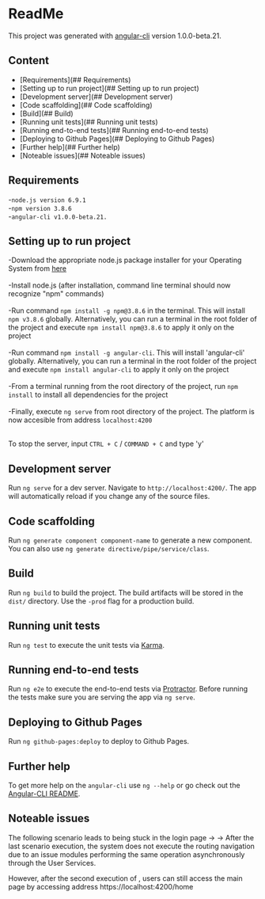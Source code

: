 # ReadMe

This project was generated with [angular-cli](https://github.com/angular/angular-cli) version 1.0.0-beta.21.
## Content
- [Requirements](## Requirements)
- [Setting up to run project](## Setting up to run project)
- [Development server](## Development server)
- [Code scaffolding](## Code scaffolding)
- [Build](## Build)
- [Running unit tests](## Running unit tests)
- [Running end-to-end tests](## Running end-to-end tests)
- [Deploying to Github Pages](## Deploying to Github Pages)
- [Further help](## Further help)
- [Noteable issues](## Noteable issues)

## Requirements

-`node.js version 6.9.1`<br>
-`npm version 3.8.6`<br>
-`angular-cli v1.0.0-beta.21.`

## Setting up to run project

-Download the appropriate node.js package installer for your Operating System from [here](https://nodejs.org/en/download/)<br><br>
-Install node.js (after installation, command line terminal should now recognize "npm" commands)<br><br>
-Run command `npm install -g npm@3.8.6` in the terminal. This will install `npm v3.8.6` globally. Alternatively, you can run a terminal in the root folder of the project and execute `npm install npm@3.8.6` to apply it only on the project<br><br>
-Run command `npm install -g angular-cli`. This will install 'angular-cli' globally. Alternatively, you can run a terminal in the root folder of the project and execute `npm install angular-cli` to apply it only on the project<br><br>
-From a terminal running from the root directory of the project, run `npm install` to install all dependencies for the project<br><br>
-Finally, execute `ng serve` from root directory of the project. The platform is now accesible from address `localhost:4200`<br><br>

To stop the server, input `CTRL + C` / `COMMAND + C` and type 'y'

## Development server
Run `ng serve` for a dev server. Navigate to `http://localhost:4200/`. The app will automatically reload if you change any of the source files.

## Code scaffolding

Run `ng generate component component-name` to generate a new component. You can also use `ng generate directive/pipe/service/class`.

## Build

Run `ng build` to build the project. The build artifacts will be stored in the `dist/` directory. Use the `-prod` flag for a production build.

## Running unit tests

Run `ng test` to execute the unit tests via [Karma](https://karma-runner.github.io).

## Running end-to-end tests

Run `ng e2e` to execute the end-to-end tests via [Protractor](http://www.protractortest.org/).
Before running the tests make sure you are serving the app via `ng serve`.

## Deploying to Github Pages

Run `ng github-pages:deploy` to deploy to Github Pages.

## Further help

To get more help on the `angular-cli` use `ng --help` or go check out the [Angular-CLI README](https://github.com/angular/angular-cli/blob/master/README.md).

## Noteable issues
The following scenario leads to being stuck in the login page
<Login> -> <Logout> -> <Login>
After the last scenario execution, the system does not execute the routing navigation due to an issue modules performing the same operation asynchronously through the User Services. 

However, after the second execution of <Login>, users can still access the main page by accessing address https://localhost:4200/home
